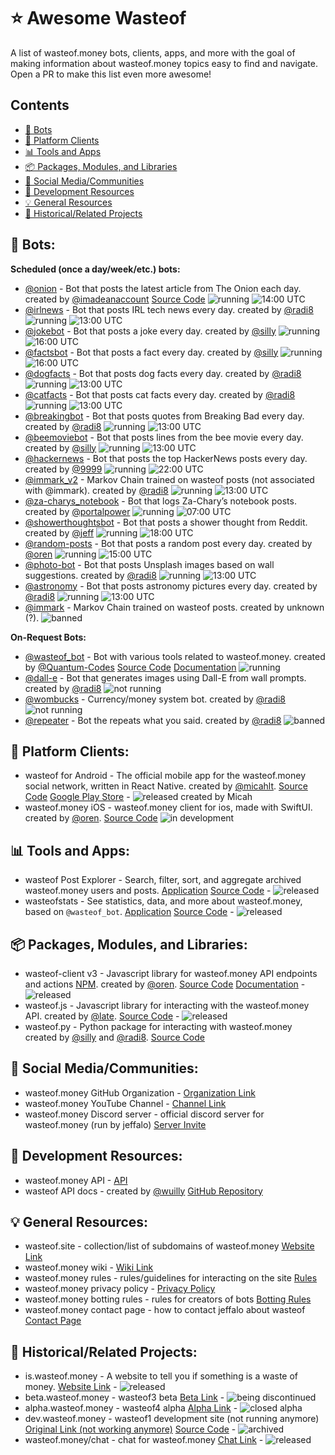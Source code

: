 # ⭐ Awesome Wasteof
A list of wasteof.money bots, clients, apps, and more  with the goal of making information about wasteof.money topics easy to find and navigate. Open a PR to make this list even more awesome!

## Contents
- [🤖 Bots](#-bots)
- [🔌 Platform Clients](#-platform-clients)
- [📊 Tools and Apps](#-tools-and-apps)
- [📦 Packages, Modules, and Libraries](#-packages-modules-and-libraries)
- [💬 Social Media/Communities](#-social-mediacommunities)
- [📔 Development Resources](#-development-resources)
- [💡 General Resources](#-general-resources)
- [🔗 Historical/Related Projects](#-historicalrelated-projects)

## **🤖 Bots:**

**Scheduled (once a day/week/etc.) bots:**
- [@onion](https://wasteof.money/users/onion) - Bot that posts the latest article from The Onion each day. created by [@imadeanaccount](https://wasteof.money/users/imadeanaccount) [Source Code](https://github.com/imadeanaccount1/onionbot) ![running](https://img.shields.io/badge/status-running-blue)  ![14:00 UTC](https://img.shields.io/badge/time-14:00_UTC-green)
- [@irlnews](https://wasteof.money/users/irlnews) - Bot that posts IRL tech news every day. created by [@radi8](https://wasteof.money/users/radi8) ![running](https://img.shields.io/badge/status-running-blue) ![13:00 UTC](https://img.shields.io/badge/time-13:00_UTC-green)
- [@jokebot](https://wasteof.money/users/jokebot) - Bot that posts a joke every day. created by [@silly](https://wasteof.money/users/silly) ![running](https://img.shields.io/badge/status-running-blue) ![16:00 UTC](https://img.shields.io/badge/time-16:00_UTC-green)
- [@factsbot](https://wasteof.money/users/factsbot) - Bot that posts a fact every day. created by [@silly](https://wasteof.money/users/silly) ![running](https://img.shields.io/badge/status-running-blue) ![16:00 UTC](https://img.shields.io/badge/time-16:00_UTC-green)
- [@dogfacts](https://wasteof.money/users/dogfacts) - Bot that posts dog facts every day. created by [@radi8](https://wasteof.money/users/radi8) ![running](https://img.shields.io/badge/status-running-blue) ![13:00 UTC](https://img.shields.io/badge/time-16:00_UTC-green)
- [@catfacts](https://wasteof.money/users/catfacts) - Bot that posts cat facts every day. created by [@radi8](https://wasteof.money/users/radi8) ![running](https://img.shields.io/badge/status-running-blue) ![13:00 UTC](https://img.shields.io/badge/time-13:00_UTC-green)
- [@breakingbot](https://wasteof.money/users/breakingbot) - Bot that posts quotes from Breaking Bad every day. created by [@radi8](https://wasteof.money/users/radi8) ![running](https://img.shields.io/badge/status-running-blue) ![13:00 UTC](https://img.shields.io/badge/time-16:00_UTC-green)
- [@beemoviebot](https://wasteof.money/users/beemoviebot) - Bot that posts lines from the bee movie every day. created by [@silly](https://wasteof.money/users/silly) ![running](https://img.shields.io/badge/status-running-blue) ![13:00 UTC](https://img.shields.io/badge/time-13:00_UTC-green)
- [@hackernews](https://wasteof.money/users/hackernews) - Bot that posts the top HackerNews posts every day. created by [@9999](https://wasteof.money/users/9999) ![running](https://img.shields.io/badge/status-running-blue) ![22:00 UTC](https://img.shields.io/badge/time-22:00_UTC-green)
- [@immark_v2](https://wasteof.money/users/immark_v2) -  Markov Chain trained on wasteof posts (not associated with @immark). created by [@radi8](https://wasteof.money/users/radi8) ![running](https://img.shields.io/badge/status-running-blue) ![13:00 UTC](https://img.shields.io/badge/time-13:00_UTC-green)
- [@za-charys_notebook](https://wasteof.money/users/za-charys_notebook) - Bot that logs Za-Chary’s notebook posts. created by [@portalpower](https://wasteof.money/users/portalpower) ![running](https://img.shields.io/badge/status-running-blue) ![07:00 UTC](https://img.shields.io/badge/time-07:00_UTC-green)
- [@showerthoughtsbot](https://wasteof.money/users/showerthoughtsbot) - Bot that posts a shower thought from Reddit. created by [@jeff](https://wasteof.money/users/jeff) ![running](https://img.shields.io/badge/status-running-blue) ![18:00 UTC](https://img.shields.io/badge/time-18:00_UTC-green)
- [@random-posts](https://wasteof.money/users/random-posts) - Bot that posts a random post every day. created by [@oren](https://wasteof.money/users/oren) ![running](https://img.shields.io/badge/status-running-blue) ![15:00 UTC](https://img.shields.io/badge/time-15:00_UTC-green)
- [@photo-bot](https://wasteof.money/users/photo-bot) - Bot that posts Unsplash images based on wall suggestions. created by [@radi8](https://wasteof.money/users/radi8) ![running](https://img.shields.io/badge/status-running-blue) ![13:00 UTC](https://img.shields.io/badge/time-13:00_UTC-green)
- [@astronomy](https://wasteof.money/users/astronomy) - Bot that posts astronomy pictures every day. created by [@radi8](https://wasteof.money/users/radi8) ![running](https://img.shields.io/badge/status-running-blue) ![13:00 UTC](https://img.shields.io/badge/time-13:00_UTC-green)
- [@immark](https://wasteof.money/users/immark) - Markov Chain trained on wasteof posts. created by unknown (?). ![banned](https://img.shields.io/badge/status-banned-red)
  
**On-Request Bots:**
- [@wasteof_bot](https://wasteof.money/users/wasteof_bot) - Bot with various tools related to wasteof.money. created by [@Quantum-Codes](https://wasteof.money/users/Quantum-Codes) [Source Code](https://github.com/Quantum-Codes/Wob-Graphs) [Documentation](/docs/wasteof_bot/docs.md) ![running](https://img.shields.io/badge/status-running-blue)
- [@dall-e](https://wasteof.money/users/dall-e) - Bot that generates images using Dall-E from wall prompts. created by [@radi8](https://wasteof.money/users/radi8) ![not running](https://img.shields.io/badge/status-not_running-yellow)
- [@wombucks](https://wasteof.money/users/wombucks) - Currency/money system bot. created by [@radi8](https://wasteof.money/users/radi8)  ![not running](https://img.shields.io/badge/status-not_running-yellow)
- [@repeater](https://wasteof.money/users/repeater) - Bot the repeats what you said. created by [@radi8](https://wasteof.money/users/radi8)  ![banned](https://img.shields.io/badge/status-banned-red)

## **🔌 Platform Clients:**
- wasteof for Android -  The official mobile app for the wasteof.money social network, written in React Native. created by [@micahlt](https://wasteof.money/users/micahlt). [Source Code](https://github.com/micahlt/wasteof.mobile) [Google Play Store](https://play.google.com/store/apps/details?id=com.micahlindley.wasteofmobile) - ![released](https://img.shields.io/badge/status-released-blue) created by Micah
- wasteof.money iOS - wasteof.money client for ios, made with SwiftUI. created by [@oren](https://wasteof.money/users/oren). [Source Code](https://github.com/Oren-Lindsey/wasteof.money-ios) ![in development](https://img.shields.io/badge/status-in_development-yellow) 

## **📊 Tools and Apps:**
- wasteof Post Explorer - Search, filter, sort, and aggregate archived wasteof.money users and posts. [Application](https://wasteof-postexplorer.vercel.app) [Source Code](https://github.com/imadeanaccount1/wasteofpostexplorer) - ![released](https://img.shields.io/badge/status-released-blue)
- wasteofstats - See statistics, data, and more about wasteof.money, based on `@wasteof_bot`. [Application](https://wasteofstats.lindsey.studio/) [Source Code](https://github.com/Oren-Lindsey/wasteofstats2) - ![released](https://img.shields.io/badge/status-released-blue)

## **📦 Packages, Modules, and Libraries:**
- wasteof-client v3 - Javascript library for wasteof.money API endpoints and actions [NPM](https://www.npmjs.com/package/wasteof-client). created by [@oren](https://wasteof.money/users/oren). [Source Code](https://github.com/Oren-Lindsey/wasteof-client3) [Documentation](https://oren-lindsey.github.io/wasteof-client-docs/) - ![released](https://img.shields.io/badge/status-released-blue)
- wasteof.js - Javascript library for interacting with the wasteof.money API. created by [@late](https://wasteof.money/users/late). [Source Code](https://github.com/Late-Is-Cool/wasteof.js) - ![released](https://img.shields.io/badge/status-released-blue)
- wasteof.py - Python package for interacting with wasteof.money created by [@silly](https://wasteof.money/users/silly) and [@radi8](https://wasteof.money/users/radi8). [Source Code](https://github.com/reidthepog/wasteof.py)

## **💬 Social Media/Communities:**
- wasteof.money GitHub Organization - [Organization Link](https://github.com/waste-of)
- wasteof.money YouTube Channel - [Channel Link](https://www.youtube.com/@wasteofmoney)
- wasteof.money Discord server - official discord server for wasteof.money (run by jeffalo) [Server Invite](https://discord.gg/VkZnVdZTZX)

## **📔 Development Resources:**
- wasteof.money API - [API](https://api.wasteof.money/)
- wasteof API docs - created by [@wuilly](https://wasteof.money/wuilly) [GitHub Repository](https://github.com/wulliy/wasteof-docs)

## **💡 General Resources:**
- wasteof.site - collection/list of subdomains of wasteof.money [Website Link](https://wasteof.site)
- wasteof.money wiki - [Wiki Link](https://wiki.wasteof.money)
- wasteof.money rules - rules/guidelines for interacting on the site [Rules](https://wasteof.money/rules)
- wasteof.money privacy policy - [Privacy Policy](https://wasteof.money/privacy)
- wasteof.money botting rules - rules for creators of bots [Botting Rules](https://wasteof.money/posts/629eef086586aae544597fac)
- wasteof.money contact page - how to contact jeffalo about wasteof [Contact Page](https://wasteof.money/contact)

## **🔗 Historical/Related Projects:**
- is.wasteof.money - A website to tell you if something is a waste of money. [Website Link](https://is.wasteof.money/) - ![released](https://img.shields.io/badge/status-released-blue)
- beta.wasteof.money - wasteof3 beta [Beta Link](https://beta.wasteof.money/) - ![being discontinued](https://img.shields.io/badge/status-being_discontinued-yellow)
- alpha.wasteof.money - wasteof4 alpha [Alpha Link](https://alpha.wasteof.money/) - ![closed alpha](https://img.shields.io/badge/status-closed_alpha-yellow)
- dev.wasteof.money - wasteof1 development site (not running anymore) [Original Link (not working anymore)](https://dev.wasteof.money/) [Source Code](https://github.com/jeffalo/wasteof.money) - ![archived](https://img.shields.io/badge/status-archived-red)
- wasteof.money/chat - chat for wasteof.money [Chat Link](https://wasteof.money/chat) - ![released](https://img.shields.io/badge/status-released-blue)
